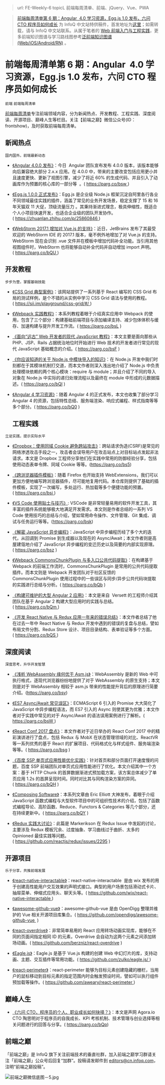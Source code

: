 ﻿> url: FE-Weekly-6
> topicL 前端每周清单、前端、jQuery、Vue、PWA

> [前端每周清单第 6 期：Angular  4.0 学习资源，Egg.js 1.0 发布，六问 CTO 程序员如何成长](https://zhuanlan.zhihu.com/p/26029047) 为 InfoQ 中文站特供稿件，首发地址为[这里](https://parg.co/bQh)；如需转载，请与 InfoQ 中文站联系。从属于笔者的 [Web 前端入门与工程实践](https://github.com/wxyyxc1992/Web-Frontend-Introduction-And-Engineering-Practices)，更多前端知识图谱与学习路线图参考[泛前端知识图谱(Web/iOS/Android/RN)](https://zhuanlan.zhihu.com/p/25939682) 。

# 前端每周清单第 6 期：Angular  4.0 学习资源，Egg.js 1.0 发布，六问 CTO 程序员如何成长

`前端` `前端每周清单`

[前端每周清单](http://www.infoq.com/cn/FE-Weekly)专注前端领域内容，分为新闻热点、开发教程、工程实践、深度阅读、开源项目、巅峰人生等栏目。关注【前端之巅】微信公众号(ID：frontshow)，及时获取前端每周清单。

## 新闻热点

`国内国外，前端最新动态`

* [《Angular 4.0.0 发布》](https://parg.co/bsw)：今日  Angular 团队宣布发布 4.0.0 版本，该版本能够向后兼容绝大部分 2.x.x 应用。在 4.0.0 中，带来的主要改变包括应用更小并且速度更快、更新了视图引擎，减少了将近 60% 的生成代码、并且引入了动画库作为预置的核心库的一部分等  。( https://parg.co/bsw )

* [《Egg.js 1.0.0 正式发布》](https://zhuanlan.zhihu.com/p/25860846)：Egg.js 是企业级 Node.js 框架沉淀自阿里各行各业不同领域最佳实践的插件，涵盖了常见的业务开发场景，稳定支撑了 15 和 16 年天猫双 11 大促，顶级流量压力 。其秉持渐进式理念，极具伸缩性，既适合个人小项目快速开发，也适合企业级的团队开发协作。( https://zhuanlan.zhihu.com/p/25860846 )

* [《WebStorm 2017.1 增加对 Vue.js 的支持》](https://parg.co/bQU)：近日，JetBrains 发布了其最受欢迎的 WebStorm IDE 的 2017.1 版本，毫不例外地增加了对 Vue.js 的支持。WebStorm 现在会识别 .vue 文件并在模板中增加代码补全功能。当引用其他视图组件时，WebStorm 也将能够自动补全代码并自动增加 import 声明。( https://parg.co/bQU )

## 开发教程

`步步为营，掌握基础技能`

* [《CSS Grid 典型案例》](https://sii.im/playground/css-grid/)：该网站提供了一系列基于 React 编写的 CSS Grid 布局的测试样例，是个不错的从实例中学习 CSS Grid 语法与使用的教程。( https://sii.im/playground/css-grid/#/ )

* [《Webpack 实践教程》](https://parg.co/bsL)：本系列教程着眼于介绍真实应用中 Webpack 的使用，包含了三个部分：构建基础前端项目与添加编译支持、减少包体体积与缓存、加速构建与提升开发工作流。( https://parg.co/bsL )

* [《面向“远古” Web 开发者的现代 JavaScript 教程》](https://parg.co/bsF)：本文主要是面向那些从 PHP、JSP、Rails 占据统治地位时开始进行 Web 技术的开发者进行常见的现代 JavaScript 基础概念的介绍。( https://parg.co/bsF )

- [《你应该知道的关于 Node.js 中模块导入的知识》](https://parg.co/bQl)：在 Node.js 开发中我们时刻都在于其模块机制打交道，而本文作者则深入浅出地介绍了 Node.js 中负责处理模块依赖的两个核心模块：require 与 module；并且介绍了不同的导入对象在 Node.js 中实际的递归处理流程以及最终在 module 中形成的元数据描述。( https://parg.co/bQl )

- [《Angular 4 学习资源》](https://parg.co/bQ0)：随着 Angular 4 的正式发布，本文也收集了部分学习 Angular 4 的资源，包括特性总结、服务端渲染、响应式编程、样式指南等等多个部分。( https://parg.co/bQ0 )
  ## 工程实践

`立足实践，提示实际水平`

* [《Dropbox：使用同域 Cookie 避免跨站攻击》](https://parg.co/bs5)：跨站请求伪造(CSRF)是常见的网络渗透攻击手段之一，攻击者会误导用户在攻击站点上对目标站点发起非法请求。本文是 Dropbox 工程师分享他们在实践中常用的防御经验分享，包括使用动态表单令牌、同域 Cookie 等等。(https://parg.co/bs5)

- [《跨浏览器插件模板》](https://parg.co/bsi)：随着 Firefox 也开始支持 WebExtensions，我们可以更加方便地编写跨浏览器插件，尽可能地复用代码。本仓库则提供了基础的插件模板，实现了一次编写，多处运行、热加载等多个便捷功能的预置。( https://parg.co/bsi )

- [《VS Code 使用贴士与技巧》](https://parg.co/bsk): VSCode 是非常轻量易用的软件开发工具，其丰富的插件系统能够极大地满足开发需求。本文则是作者总结的一系列 VS Code 使用技巧的总结与介绍，譬如常用命令操作、文件管理、Git 集成、调试与任务运行等等。(https://parg.co/bsk)

* [《解密 JavaScript 异步编程》](https://parg.co/bsz)：JavaScript 中异步编程历经了多个大的迭代，从回调到 Promise 到生成器以及现在的 Async/Await；本文作者则是高屋建瓴地介绍了 JavaScript 异步编程的变迁历史以及简要的内部实现原理。( https://parg.co/bsz )

* [《Webpack CommonsChunkPlugin 与多入口公共代码提取》](https://parg.co/bQb)：在构建基于 Webpack 的前端工作流时，CommonsChunkPlugin 是常用的公共代码提取插件。而本文则是 Webpack 开发团队对于社区反馈的 CommonsChunkPlugin 使用过程中的一些误区与同步/异步公共代码块提取的实践进行总结与分析。( https://parg.co/bQb )

* [《构建可维护的大型 Angular 2 应用》](https://parg.co/bQm)：本文是来自  Versett 的工程师介绍其团队在基于 Angular 2 构建大型应用时的实践与总结。( https://parg.co/bQm )

* [《开发 React Native 与 Redux 应用一年来的错误总结》](https://parg.co/bQS)：本文作者总结了他在过去一年中 React Native 与 Redux 开发中遇到的错误的复盘与总结，譬如布局文件分割、Redux Store 设计、项目目录结构、表单验证等多个方面。( https://parg.co/bQS )

## 深度阅读

`深度思考，升华开发智慧`

* [《浅析 WebAssembly 缘何优于 Asm.js》](https://parg.co/bsv)：WebAssembly 是新的 Web 中可执行格式，逐现代浏览器纷纷地提供了对于 WebAssembly 的原生支持；本文则是对于 WebAssembly 相较于 asm.js 带来的性能提升背后的原理进行简要介绍。(https://parg.co/bsv)

* [《ES7 Async/Await 常见误区》](https://parg.co/bsW)：ECMAScript 6 引入的 Promise 大大简化了 JavaScript 中异步编程语法，而 ES7 引入的 Async 则使其更为优雅；本文作者对于实践中常见的对于 Async/Await 的语法误用案例进行了解析。( https://parg.co/bsW )

* [《React Conf 2017 盘点》](https://parg.co/bsg)：本文作者对于近日举办的 React Conf 2017 中的精彩演讲进行了盘点，包括 Redux 与 MobX 在状态管理领域的对比、ReactVR 等一系列优秀的基于 React 的扩展项目、代码格式化与样式组件、服务端渲染等等。( https://parg.co/bsg )

* [《百度 SSP 单页式应用性能优化实践》](https://parg.co/bQH)：针对首页和部分页面打开速度慢的问题，百度 SSP 前端团队对单页式应用性能进行了优化。本文介绍其中一个方案：基于 HTTP Chunk 的首屏数据渐进式预加载方案，该方案总体减少了单页应用 1.2s 的首屏呈现时间。同时对比其与同构渲染方案的异同。( https://parg.co/bQH )

* [《Composing Software》](https://parg.co/bQY)：本系列文章由 Eric Elliott 大神发布，着眼于介绍 JavaScript 函数式编程与大型软件项目中的可组织性技术的介绍，包括了函数式编程导论、高阶函数、Reduce、Functors & Categories 等几个部分，还在持续更新中。( https://parg.co/bQY )

* [《Redux 实践大讨论》](https://github.com/reactjs/redux/issues/2295)：此篇是 Markerikson 在 Redux Issue 中发起的讨论，主要涉及 Redux 模板冗余、过度抽象、学习曲线过于曲折、太多的 Opinioned 最佳实践等问题。( https://github.com/reactjs/redux/issues/2295 )

## 开源项目

`乐于分享，共推前端发展`

* [《react-native-interactable》](https://github.com/wix/react-native-interactable)：react-native-interactable  是由 wix 发布的用于创建高性能用户交互效果的声明式接口。典型的用户场景包括滑动式卡片、抽屉菜单、伸缩式应用头、聊天头等。( https://github.com/wix/react-native-interactable )

- [《awesome-github-vue》](https://github.com/opendigg/awesome-github-vue)：awesome-github-vue 是由 OpenDigg 整理并维护的 Vue 相关开源项目库集合。( https://github.com/opendigg/awesome-github-vue  )

- [《react-overdrive》](https://github.com/berzniz/react-overdrive)：非常简单易用的 React 应用转场动画实现库，能够在不同的页面间指定相同 ID 的元素，Overdrive 会自动为这两个元素之间添加转场动画。( https://github.com/berzniz/react-overdrive )

* [《Eagle.js》](https://github.com/zulko/eagle.js/)：Eagle.js 是基于 Vue.js 构建的创建 Web 中幻灯片的库，支持动画、主题、交互插件等常用功能。( https://github.com/zulko/eagle.js/ )

* [《react-perimeter》](https://github.com/aweary/react-perimeter)：react-perimeter 能够为目标元素创建隐藏的栅栏，当用户的鼠标移动到目标元素的指定范围内时会触发预设时间，譬如可以执行组件预加载等操作。( https://github.com/aweary/react-perimeter )

## 巅峰人生

* [《六问 CTO，程序员的个人、职业成长如何抉择？》](https://parg.co/bQp)：本文是声网 Agora.io CTO 陶思明对于程序员的自我成长、KPI 考核机制、技术管理与创业选择等相关问题进行的回答与分享。( https://parg.co/bQp)

## 前端之巅

「前端之巅」是 InfoQ 旗下关注前端技术的垂直社群，加入前端之巅学习群请关注「前端之巅」公众号后回复“加群”。投稿请发邮件到 editors@cn.infoq.com，注明“前端之巅投稿”。

![前端之巅微信底图－5.jpg](http://upload-images.jianshu.io/upload_images/1647496-01712a993d2b23de.jpg?imageMogr2/auto-orient/strip%7CimageView2/2/w/1240)

